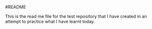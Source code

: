 #README

This is the read me file for the test repository that I have created in an attempt to practice what I have learnt today.